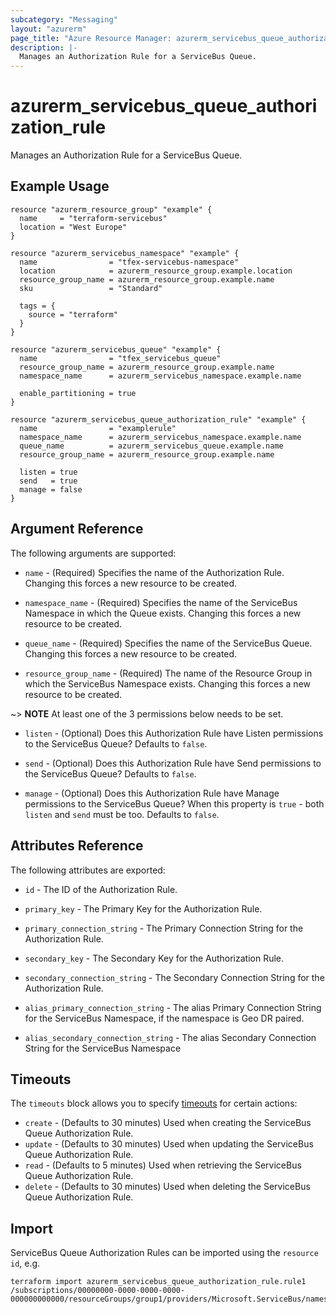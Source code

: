 ```yaml
---
subcategory: "Messaging"
layout: "azurerm"
page_title: "Azure Resource Manager: azurerm_servicebus_queue_authorization_rule"
description: |-
  Manages an Authorization Rule for a ServiceBus Queue.
---
```


# azurerm_servicebus_queue_authorization_rule

Manages an Authorization Rule for a ServiceBus Queue.

## Example Usage

```hcl
resource "azurerm_resource_group" "example" {
  name     = "terraform-servicebus"
  location = "West Europe"
}

resource "azurerm_servicebus_namespace" "example" {
  name                = "tfex-servicebus-namespace"
  location            = azurerm_resource_group.example.location
  resource_group_name = azurerm_resource_group.example.name
  sku                 = "Standard"

  tags = {
    source = "terraform"
  }
}

resource "azurerm_servicebus_queue" "example" {
  name                = "tfex_servicebus_queue"
  resource_group_name = azurerm_resource_group.example.name
  namespace_name      = azurerm_servicebus_namespace.example.name

  enable_partitioning = true
}

resource "azurerm_servicebus_queue_authorization_rule" "example" {
  name                = "examplerule"
  namespace_name      = azurerm_servicebus_namespace.example.name
  queue_name          = azurerm_servicebus_queue.example.name
  resource_group_name = azurerm_resource_group.example.name

  listen = true
  send   = true
  manage = false
}
```

## Argument Reference

The following arguments are supported:

* `name` - (Required) Specifies the name of the Authorization Rule. Changing this forces a new resource to be created.

* `namespace_name` - (Required) Specifies the name of the ServiceBus Namespace in which the Queue exists. Changing this forces a new resource to be created.

* `queue_name` - (Required) Specifies the name of the ServiceBus Queue. Changing this forces a new resource to be created.

* `resource_group_name` - (Required) The name of the Resource Group in which the ServiceBus Namespace exists. Changing this forces a new resource to be created.

~> **NOTE** At least one of the 3 permissions below needs to be set.

* `listen` - (Optional) Does this Authorization Rule have Listen permissions to the ServiceBus Queue? Defaults to `false`.

* `send` - (Optional) Does this Authorization Rule have Send permissions to the ServiceBus Queue? Defaults to `false`.

* `manage` - (Optional) Does this Authorization Rule have Manage permissions to the ServiceBus Queue? When this property is `true` - both `listen` and `send` must be too. Defaults to `false`.

## Attributes Reference

The following attributes are exported:

* `id` - The ID of the Authorization Rule.

* `primary_key` - The Primary Key for the Authorization Rule.

* `primary_connection_string` - The Primary Connection String for the Authorization Rule.

* `secondary_key` - The Secondary Key for the Authorization Rule.

* `secondary_connection_string` - The Secondary Connection String for the Authorization Rule.

* `alias_primary_connection_string` - The alias Primary Connection String for the ServiceBus Namespace, if the namespace is Geo DR paired. 

* `alias_secondary_connection_string` - The alias Secondary Connection String for the ServiceBus Namespace 

## Timeouts

The `timeouts` block allows you to specify [timeouts](https://www.terraform.io/docs/configuration/resources.html#timeouts) for certain actions:

* `create` - (Defaults to 30 minutes) Used when creating the ServiceBus Queue Authorization Rule.
* `update` - (Defaults to 30 minutes) Used when updating the ServiceBus Queue Authorization Rule.
* `read` - (Defaults to 5 minutes) Used when retrieving the ServiceBus Queue Authorization Rule.
* `delete` - (Defaults to 30 minutes) Used when deleting the ServiceBus Queue Authorization Rule.

## Import

ServiceBus Queue Authorization Rules can be imported using the `resource id`, e.g.

```shell
terraform import azurerm_servicebus_queue_authorization_rule.rule1 /subscriptions/00000000-0000-0000-0000-000000000000/resourceGroups/group1/providers/Microsoft.ServiceBus/namespaces/namespace1/queues/queue1/authorizationRules/rule1
```
